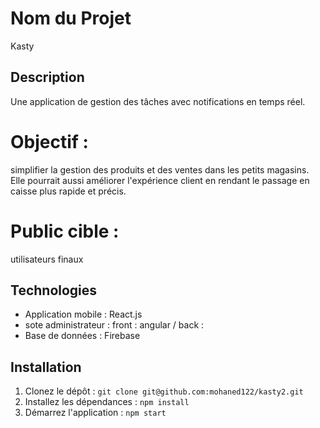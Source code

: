 # Nom du Projet 
Kasty
## Description
Une application de gestion des tâches avec notifications en temps réel.
# Objectif : 
 simplifier la gestion des produits et des ventes dans les petits magasins. Elle pourrait aussi améliorer l'expérience client en rendant le passage en caisse plus rapide et précis. 
# Public cible : 
utilisateurs finaux
## Technologies
- Application mobile : React.js
- sote administrateur  : front : angular / back : 
- Base de données : Firebase

## Installation
1. Clonez le dépôt : `git clone git@github.com:mohaned122/kasty2.git`
2. Installez les dépendances : `npm install`
3. Démarrez l'application : `npm start`
